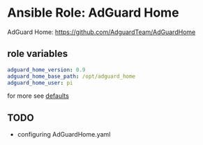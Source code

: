 # Ansible Role: AdGuard Home 

AdGuard Home: https://github.com/AdguardTeam/AdGuardHome

## role variables
```yaml
adguard_home_version: 0.9
adguard_home_base_path: /opt/adguard_home
adguard_home_user: pi
```
for more see [defaults](defaults/main.yml)


## TODO
* configuring AdGuardHome.yaml
